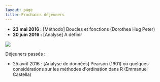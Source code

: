 ```yaml
---
layout: page
title: Prochains déjeuners
---
```

  
  
  
* **23 mai 2016 :** [Méthodo] Boucles et fonctions (Dorothea Hug Peter)
* **20 juin 2016 :** [Analyse] A définir

  
  


![](http://www.phdcomics.com/comics/archive/phd112107s.gif)
  
  

Déjeuners passés :

* 25 avril 2016 : [Analyse de données] Pearson (1901) ou quelques considérations sur les méthodes d'ordination dans R (Emmanuel Castella)
